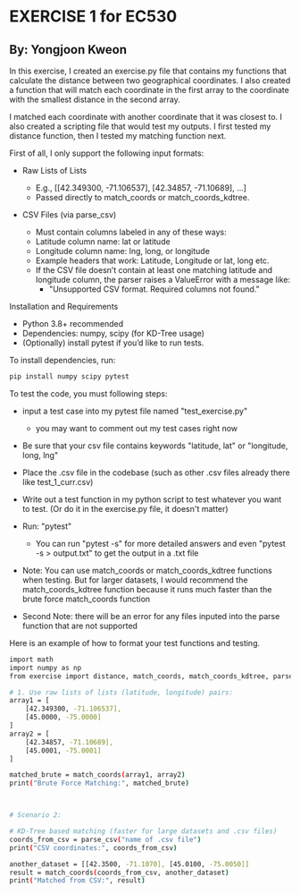 # EXERCISE 1 for EC530
## By: Yongjoon Kweon

In this exercise, I created an exercise.py file that contains my functions that calculate the distance between two geographical coordinates. I also created a function that will match each coordinate in the first array to the coordinate with the smallest distance in the second array.

I matched each coordinate with another coordinate that it was closest to. I also created a scripting file that would test my outputs. I first tested my distance function, then I tested my matching function next. 

First of all, I only support the following input formats:
- Raw Lists of Lists
    - E.g., [[42.349300, -71.106537], [42.34857, -71.10689], ...]
    - Passed directly to match_coords or match_coords_kdtree.

- CSV Files (via parse_csv)
    - Must contain columns labeled in any of these ways:
    - Latitude column name: lat or latitude
    - Longitude column name: lng, long, or longitude
    - Example headers that work: Latitude, Longitude or lat, long etc.
    - If the CSV file doesn’t contain at least one matching latitude and longitude column, the parser raises a ValueError with a message like:
        - "Unsupported CSV format. Required columns not found."


Installation and Requirements
- Python 3.8+ recommended
- Dependencies: numpy, scipy (for KD-Tree usage)
- (Optionally) install pytest if you’d like to run tests.

To install dependencies, run:
```bash
pip install numpy scipy pytest
```

To test the code, you must following steps:
- input a test case into my pytest file named "test_exercise.py"
    - you may want to comment out my test cases right now
- Be sure that your csv file contains keywords "latitude, lat" or "longitude, long, lng"
- Place the .csv file in the codebase (such as other .csv files already there like test_1_curr.csv)
- Write out a test function in my python script to test whatever you want to test. (Or do it in the exercise.py file, it doesn't matter)
- Run: "pytest"
    - You can run "pytest -s" for more detailed answers and even "pytest -s > output.txt" to get the output in a .txt file
- Note: You can use match_coords or match_coords_kdtree functions when testing. But for larger datasets, I would recommend the match_coords_kdtree function because it runs much faster than the brute force match_coords function


- Second Note: there will be an error for any files inputed into the parse function that are not supported


Here is an example of how to format your test functions and testing. 

```bash
import math
import numpy as np
from exercise import distance, match_coords, match_coords_kdtree, parse_csv

# 1. Use raw lists of lists (latitude, longitude) pairs:
array1 = [
    [42.349300, -71.106537],
    [45.0000, -75.0000]
]
array2 = [
    [42.34857, -71.10689],
    [45.0001, -75.0001]
]

matched_brute = match_coords(array1, array2)
print("Brute Force Matching:", matched_brute)



# Scenario 2:

# KD-Tree based matching (faster for large datasets and .csv files)
coords_from_csv = parse_csv("name of .csv file")
print("CSV coordinates:", coords_from_csv)

another_dataset = [[42.3500, -71.1070], [45.0100, -75.0050]]
result = match_coords(coords_from_csv, another_dataset)
print("Matched from CSV:", result)
```